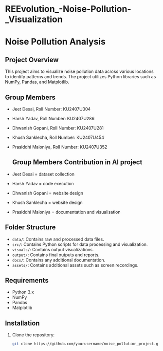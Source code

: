 # REEvolution_-Noise-Pollution-_Visualization
# Noise Pollution Analysis

## Project Overview
This project aims to visualize noise pollution data across various locations to identify patterns and trends. The project utilizes Python libraries such as NumPy, Pandas, and Matplotlib.

## Group Members
- Jeet Desai, Roll Number: KU2407U304
- Harsh Yadav, Roll Number: KU2407U286
- Dhwanish Gopani, Roll Number: KU2407U281
- Khush Sanklecha, Roll Number: KU2407U454
- Prasiddhi Maloniya, Roll Number: KU2407U352

  
  ## Group Members Contribution in AI project
- Jeet Desai = dataset collection
- Harsh Yadav = code execution
- Dhwanish Gopani = website design
- Khush Sanklecha = website design
- Prasiddhi Maloniya = documentation and visualisation
  


## Folder Structure
- `data/`: Contains raw and processed data files.
- `src/`: Contains Python scripts for data processing and visualization.
- `visuals/`: Contains output visualizations.
- `output/`: Contains final outputs and reports.
- `docs/`: Contains any additional documentation.
- `assets/`: Contains additional assets such as screen recordings.

## Requirements
- Python 3.x
- NumPy
- Pandas
- Matplotlib

## Installation
1. Clone the repository:
   ```bash
   git clone https://github.com/yourusername/noise_pollution_project.git
